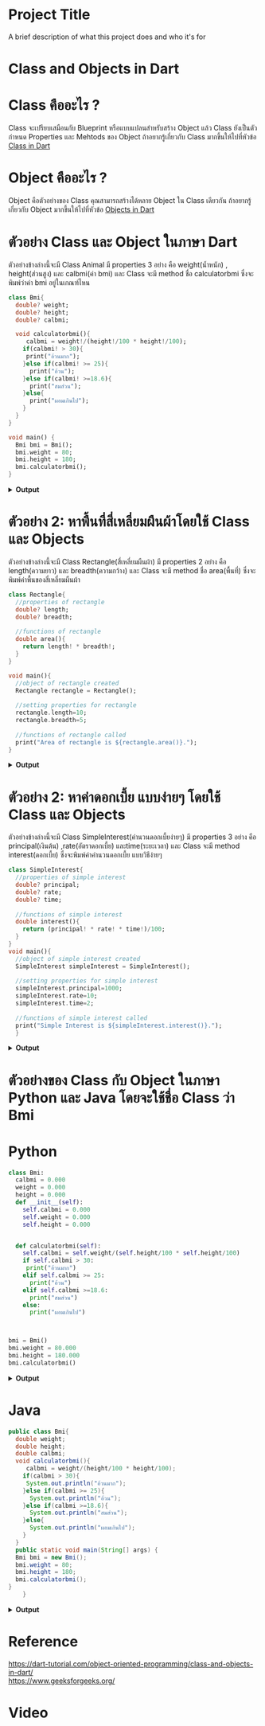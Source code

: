 
# Project Title

A brief description of what this project does and who it's for

# Class and Objects in Dart


# Class คืออะไร ?
Class  จะเปรียบเสมือนกับ Blueprint หรือแบบแปลนสำหรับสร้าง Object แล้ว
Class ยังเป็นตัวกำหนด Properties และ Mehtods ของ Object
ถ้าอยากรู้เกี่ยวกับ Class มากขึ้นให้ไปที่หัวข้อ [Class in Dart](https://github.com/soonklang/dart-tutorial/blob/main/6.%20OOP%20In%20Dart/Class%20in%20Dart.md)

# Object คืออะไร ?
Object คือตัวอย่างของ Class คุณสามารถสร้างได้หลาย Object ใน Class เดียวกัน
ถ้าอยากรู้เกี่ยวกับ Object มากขึ้นให้ไปที่หัวข้อ [Objects in Dart](https://github.com/soonklang/dart-tutorial/blob/main/6.%20OOP%20In%20Dart/Object%20in%20dart.md)

# ตัวอย่าง Class และ Object ในภาษา Dart
ตัวอย่างข้างล่างนี้จะมี Class Animal มี properties 3 อย่าง คือ
weight(น้ำหนัก) , height(ส่วนสูง) และ calbmi(ค่า bmi) และ Class จะมี method ชื่อ calculatorbmi
ซึ่งจะพิมพ์ว่าค่า bmi อยู่ในเกณฑ์ไหน

```dart
class Bmi{
  double? weight;
  double? height;
  double? calbmi;

  void calculatorbmi(){
     calbmi = weight!/(height!/100 * height!/100);
    if(calbmi! > 30){
     print("อ้วนมาก"); 
    }else if(calbmi! >= 25){
      print("อ้วน"); 
    }else if(calbmi! >=18.6){
      print("สมส่วน");
    }else{
      print("ผอมเกินไป");
    }
  }
}

void main() {
  Bmi bmi = Bmi(); 
  bmi.weight = 80;
  bmi.height = 180;
  bmi.calculatorbmi();
}


```

<details>
  <summary><strong>Output</strong></summary>
  <pre><code>สมส่วน</code></pre>
</details>

# ตัวอย่าง 2: หาพื้นที่สี่เหลี่ยมผืนผ้าโดยใช้ Class และ Objects
ตัวอย่างข้างล่างนี้จะมี Class Rectangle(สี่เหลี่ยมผืนผ้า) มี properties 2 อย่าง คือ
length(ความยาว) และ breadth(ความกว้าง) และ Class จะมี method ชื่อ area(พื้นที่)
ซึ่งจะพิมพ์ค่าพื้นของสี่เหลี่ยมผืนผ้า
```dart
class Rectangle{
  //properties of rectangle
  double? length;
  double? breadth;
  
  //functions of rectangle
  double area(){
    return length! * breadth!;
  }
}

void main(){
  //object of rectangle created
  Rectangle rectangle = Rectangle();
  
  //setting properties for rectangle
  rectangle.length=10;
  rectangle.breadth=5;
  
  //functions of rectangle called
  print("Area of rectangle is ${rectangle.area()}.");
}
```
<details>
  <summary><strong>Output</strong></summary>
  <pre><code>Area of rectangle is 50.</code></pre>
</details>

# ตัวอย่าง 2: หาค่าดอกเบี้ย แบบง่ายๆ โดยใช้ Class และ Objects
ตัวอย่างข้างล่างนี้จะมี Class SimpleInterest(คำนวนดอกเบี้ยง่ายๆ) มี properties 3 อย่าง คือ
principal(เงินต้น) ,rate(อัตราดอกเบี้ย) และtime(ระยะเวลา) และ Class จะมี method
interest(ดอกเบี้ย) ซึ่งจะพิมพ์ค่าคำนวนดอกเบี้ย แบบวิธีง่ายๆ
```dart 
class SimpleInterest{
  //properties of simple interest
  double? principal;
  double? rate;
  double? time;
  
  //functions of simple interest
  double interest(){
    return (principal! * rate! * time!)/100;
  }
}
void main(){
  //object of simple interest created
  SimpleInterest simpleInterest = SimpleInterest();
  
  //setting properties for simple interest
  simpleInterest.principal=1000;
  simpleInterest.rate=10;
  simpleInterest.time=2;
  
  //functions of simple interest called
  print("Simple Interest is ${simpleInterest.interest()}.");
  }
  ```
  
<details>
  <summary><strong>Output</strong></summary>
  <pre><code>Simple Interest is 200.</code></pre>
</details>


# ตัวอย่างของ Class กับ Object ในภาษา Python และ Java โดยจะใช้ชื่อ Class ว่า Bmi

# Python
```python
class Bmi:
  calbmi = 0.000
  weight = 0.000
  height = 0.000
  def __init__(self):
    self.calbmi = 0.000
    self.weight = 0.000
    self.height = 0.000


  def calculatorbmi(self):
    self.calbmi = self.weight/(self.height/100 * self.height/100)
    if self.calbmi > 30:
     print("อ้วนมาก")
    elif self.calbmi >= 25:
      print("อ้วน")
    elif self.calbmi >=18.6:
      print("สมส่วน")
    else:
      print("ผอมเกินไป")



bmi = Bmi()
bmi.weight = 80.000
bmi.height = 180.000
bmi.calculatorbmi()
```
<details>
  <summary><strong>Output</strong></summary>
  <pre><code>mammal.
     สมส่วน </code></pre>
</details>

# Java
```java
public class Bmi{
  double weight;
  double height;
  double calbmi;
  void calculatorbmi(){
     calbmi = weight/(height/100 * height/100);
    if(calbmi > 30){
     System.out.println("อ้วนมาก"); 
    }else if(calbmi >= 25){
      System.out.println("อ้วน"); 
    }else if(calbmi >=18.6){
      System.out.println("สมส่วน");
    }else{
      System.out.println("ผอมเกินไป");
    }
  }
  public static void main(String[] args) {
  Bmi bmi = new Bmi(); 
  bmi.weight = 80;
  bmi.height = 180;
  bmi.calculatorbmi();
}
    }

```
<details>
  <summary><strong>Output</strong></summary>
  <pre><code>สมส่วน </code></pre>
</details>

# Reference
https://dart-tutorial.com/object-oriented-programming/class-and-objects-in-dart/<br>
https://www.geeksforgeeks.org/<br>

# Video
